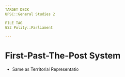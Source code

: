 ```yaml
---
TARGET DECK
UPSC::General Studies 2

FILE TAG
GS2 Polity::Parliament

---
```


# First-Past-The-Post System
- Same as Territorial Representatio
